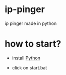 # ip-pinger
ip pinger made in python

# how to start?

- install [Python](https://python.org/download)

- click on start.bat
